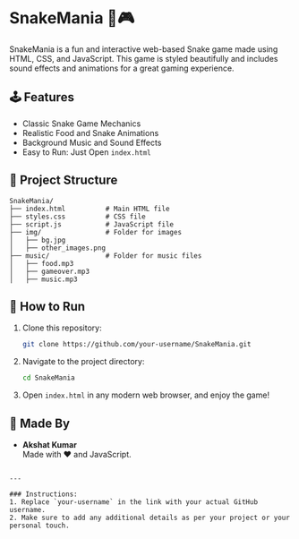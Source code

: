 # SnakeMania 🐍🎮

SnakeMania is a fun and interactive web-based Snake game made using HTML, CSS, and JavaScript. This game is styled beautifully and includes sound effects and animations for a great gaming experience.

## 🕹️ Features
- Classic Snake Game Mechanics
- Realistic Food and Snake Animations
- Background Music and Sound Effects
- Easy to Run: Just Open `index.html`

## 📂 Project Structure
```
SnakeMania/
├── index.html          # Main HTML file
├── styles.css          # CSS file
├── script.js           # JavaScript file
├── img/                # Folder for images
│   ├── bg.jpg
│   ├── other_images.png
├── music/              # Folder for music files
│   ├── food.mp3
│   ├── gameover.mp3
│   ├── music.mp3
```

## 🚀 How to Run
1. Clone this repository:
   ```bash
   git clone https://github.com/your-username/SnakeMania.git
   ```
2. Navigate to the project directory:
   ```bash
   cd SnakeMania
   ```
3. Open `index.html` in any modern web browser, and enjoy the game!

## 🙌 Made By
- **Akshat Kumar**  
   Made with ❤️ and JavaScript.

```

---

### Instructions:
1. Replace `your-username` in the link with your actual GitHub username.
2. Make sure to add any additional details as per your project or your personal touch.


